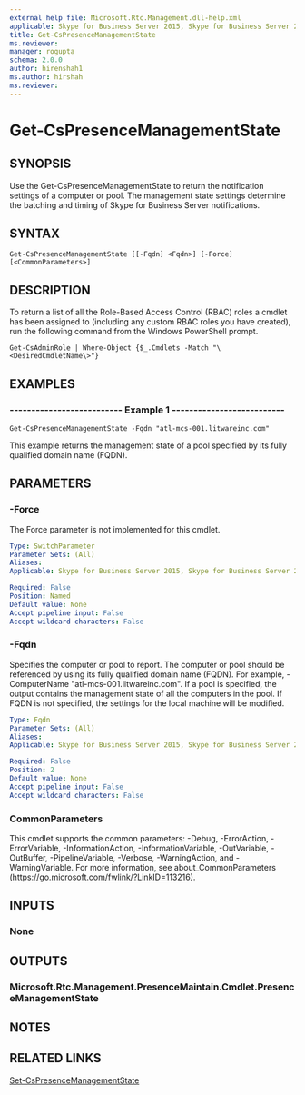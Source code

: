 ```yaml
---
external help file: Microsoft.Rtc.Management.dll-help.xml
applicable: Skype for Business Server 2015, Skype for Business Server 2019
title: Get-CsPresenceManagementState
ms.reviewer: 
manager: rogupta
schema: 2.0.0
author: hirenshah1
ms.author: hirshah
ms.reviewer:
---
```


# Get-CsPresenceManagementState

## SYNOPSIS
Use the Get-CsPresenceManagementState to return the notification settings of a computer or pool.
The management state settings determine the batching and timing of Skype for Business Server notifications.

## SYNTAX

```
Get-CsPresenceManagementState [[-Fqdn] <Fqdn>] [-Force] [<CommonParameters>]
```

## DESCRIPTION
To return a list of all the Role-Based Access Control (RBAC) roles a cmdlet has been assigned to (including any custom RBAC roles you have created), run the following command from the Windows PowerShell prompt.

`Get-CsAdminRole | Where-Object {$_.Cmdlets -Match "\<DesiredCmdletName\>"}`

## EXAMPLES

### -------------------------- Example 1 --------------------------
```
Get-CsPresenceManagementState -Fqdn "atl-mcs-001.litwareinc.com"
```

This example returns the management state of a pool specified by its fully qualified domain name (FQDN).


## PARAMETERS

### -Force
The Force parameter is not implemented for this cmdlet.

```yaml
Type: SwitchParameter
Parameter Sets: (All)
Aliases: 
Applicable: Skype for Business Server 2015, Skype for Business Server 2019

Required: False
Position: Named
Default value: None
Accept pipeline input: False
Accept wildcard characters: False
```

### -Fqdn
Specifies the computer or pool to report.
The computer or pool should be referenced by using its fully qualified domain name (FQDN).
For example, -ComputerName "atl-mcs-001.litwareinc.com".
If a pool is specified, the output contains the management state of all the computers in the pool.
If FQDN is not specified, the settings for the local machine will be modified.

```yaml
Type: Fqdn
Parameter Sets: (All)
Aliases: 
Applicable: Skype for Business Server 2015, Skype for Business Server 2019

Required: False
Position: 2
Default value: None
Accept pipeline input: False
Accept wildcard characters: False
```

### CommonParameters
This cmdlet supports the common parameters: -Debug, -ErrorAction, -ErrorVariable, -InformationAction, -InformationVariable, -OutVariable, -OutBuffer, -PipelineVariable, -Verbose, -WarningAction, and -WarningVariable. For more information, see about_CommonParameters (https://go.microsoft.com/fwlink/?LinkID=113216).


## INPUTS

### None


## OUTPUTS

### Microsoft.Rtc.Management.PresenceMaintain.Cmdlet.PresenceManagementState


## NOTES


## RELATED LINKS

[Set-CsPresenceManagementState](Set-CsPresenceManagementState.md)

